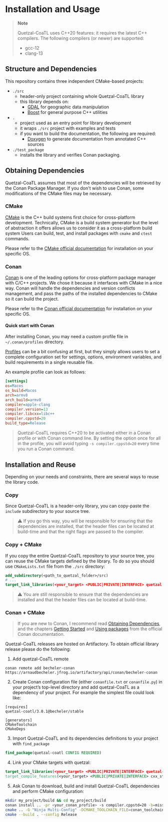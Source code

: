 # Installation and Usage

> **Note**
>
>  Quetzal-CoaTL uses C++20 features: it requires the latest C++ compilers.
>  The following compilers (or newer) are supported:
> - gcc-12
> - clang-13

## Structure and Dependencies

This repository contains three independent CMake-based projects:

* `./src`
  - header-only project containing whole Quetzal-CoaTL library
  - this library depends on:
    - [GDAL](https://gdal.org/) for geographic data manipulation
    - [Boost](https://www.boost.org/doc/libs/master/index.html) for general purpose C++ utilities
* `.`
  - project used as an entry point for library development
  - it wraps `./src` project with examples and tests
  - if you want to build the documentation, the following are required:
    - [Doxygen](https://www.doxygen.nl/) to generate documentation from annotated C++ sources
* `./test_package`
  - installs the library and verifies Conan packaging.

## Obtaining Dependencies

Quetzal-CoaTL assumes that most of the dependencies will be retrieved by the Conan Package Manager.
If you don't wish to use Conan, some modifications of the CMake files may be necessary.

### CMake

[CMake](https://cmake.org/cmake/help/latest/manual/cmake.1.html) is the C++ build
systems first choice for cross-platform development. Technically, CMake is a build
system generator but the level of abstraction it offers allows us to consider
it as a cross-platform build system
Users can build, test, and install packages with `cmake` and `ctest` commands.

Please refer to the [CMake official documentation](https://cmake.org/install/)
for installation on your specific OS.

### Conan

[Conan](https://conan.io/) is one of the leading options for cross-platform package
manager with C/C++ projects. We chose it because it interfaces with CMake in a nice
way. Conan will handle the dependencies and version conflicts management, and pass
the paths of the installed dependencies to CMake so it can build the project.

Please refer to the [Conan official documentation](https://docs.conan.io/en/latest/installation.html)
for installation on your specific OS.

#### Quick start with Conan

After installing Conan, you may need a custom profile file in `~/.conan/profiles` directory.

[Profiles](https://docs.conan.io/en/latest/reference/profiles.html) can be a bit
confusing at first, but they simply allows users to set a
complete configuration set for settings, options, environment variables,
and build requirements in a single reusable file.

An example profile can look as follows:
```ini
[settings]
os=Macos
os_build=Macos
arch=armv8
arch_build=armv8
compiler=apple-clang
compiler.version=13
compiler.libcxx=libc++
compiler.cppstd=20
build_type=Release
```

> Quetzal-CoaTL requires C++20 to be activated either in a Conan profile or with Conan command line.
> By setting the option once for all in the profile, you will avoid typing `-s compiler.cppstd=20`
> every time you run a Conan command.


## Installation and Reuse

Depending on your needs and constraints, there are several ways to reuse the library code.

### Copy

Since Quetzal-CoaTL is a header-only library, you can copy-paste the `include` subdirectory
to your source tree.

> :warning: If you go this way, you will be responsible for ensuring that the dependencies are installed,
> that the header files can be located at build-time and that the right flags are
> passed to the compiler.

### Copy + CMake

If you copy the entire Quetzal-CoaTL repository to your source tree, you can reuse
the CMake targets defined by the library. To do so you should use `CMakeLists.txt` file
from the `./src` directory:

```cmake
add_subdirectory(<path_to_quetzal_folder>/src)
# ...
target_link_libraries(<your_target> <PUBLIC|PRIVATE|INTERFACE> quetzal::quetzal)
```

> :warning: You are still responsible to ensure that the dependencies are installed
> and that the header files can be located at build-time.

### Conan + CMake

> If you are new to Conan, I recommend read [Obtaining Dependencies](##obtaining-dependencies),
> and the chapters [Getting Started](https://docs.conan.io/en/latest/getting_started.html)
> and [Using packages](https://docs.conan.io/en/latest/using_packages.html)
> from the official Conan documentation.

Quetzal-CoaTL releases are hosted on Artifactory. To obtain official library
release please do the following:

1. Add quetzal-CoaTL remote
```
conan remote add becheler-conan https://arnaudbecheler.jfrog.io/artifactory/api/conan/becheler-conan
```
2. Create Conan configuration file (either `conanfile.txt` or `conanfile.py`) in your project’s top-level directory and add quetzal-CoaTL as a dependency of your project. For example the simplest file could look like:
```
[requires]
quetzal-coatl/3.0.1@becheler/stable

[generators]
CMakeToolchain
CMakeDeps
```
3. Import Quetzal-CoaTL and its dependencies definitions to your project with `find_package`
```cmake
find_package(quetzal-coatl CONFIG REQUIRED)
```
4. Link your CMake targets with quetzal:
```cmake
target_link_libraries(<your_target> <PUBLIC|PRIVATE|INTERFACE> quetzal-coatl::quetzal-coatl)
target_compile_features(<your_target> <PUBLIC|PRIVATE|INTERFACE> cxx_std_20)
```
5. Ask Conan to download, build and install Quetzal-CoaTL dependencies and perform CMake configuration:
```bash
mkdir my_project/build && cd my_project/build
conan install .. -pr <your_conan_profile> -s compiler.cppstd=20 -b=missing
cmake .. -G "Ninja Multi-Config" -DCMAKE_TOOLCHAIN_FILE=conan_toolchain.cmake
cmake --build . --config Release
```
